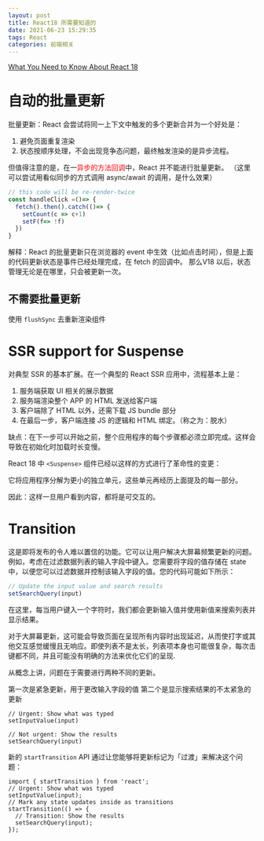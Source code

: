 ```yaml
---
layout: post
title: React18 所需要知道的
date: 2021-06-23 15:29:35
tags: React
categories: 前端相关
---
```

[What You Need to Know About React 18](https://javascript.plainenglish.io/what-you-need-to-know-about-react-18-54070f6bc4a1)

# 自动的批量更新

批量更新：React 会尝试将同一上下文中触发的多个更新合并为一个好处是：

1. 避免页面重复渲染
2. 状态按顺序处理，不会出现竞争态问题，最终触发渲染的是异步流程。

但值得注意的是，在一<font color="red">异步的方法回调</font>中，React 并不能进行批量更新。
（这里可以尝试用看似同步的方式调用 async/await 的调用，是什么效果）

```js
// this code will be re-render-twice
const handleClick =()=> {
  fetch().then().catch(()=> {
    setCount(c => c+1)
    setF(f=> !f)
  })
}
```

解释：React 的批量更新只在浏览器的 event 中生效（比如点击时间），但是上面的代码更新状态是事件已经处理完成，在 fetch 的回调中。
那么V18 以后，状态管理无论是在哪里，只会被更新一次。

## 不需要批量更新

使用 `flushSync` 去重新渲染组件

# SSR support for Suspense
对典型 SSR 的基本扩展。在一个典型的 React SSR 应用中，流程基本上是：

1. 服务端获取 UI 相关的展示数据
2. 服务端渲染整个 APP 的 HTML 发送给客户端
3. 客户端除了 HTML 以外，还需下载 JS bundle 部分
4. 在最后一步，客户端连接 JS 的逻辑和 HTML 绑定。（称之为：脱水）

缺点：在下一步可以开始之前，整个应用程序的每个步骤都必须立即完成。这样会导致在初始化时加载时长变慢。

React 18 中 	`<Suspense>` 组件已经以这样的方式进行了革命性的变更：

它将应用程序分解为更小的独立单元，这些单元再经历上面提及的每一部分。

因此：这样一旦用户看到内容，都将是可交互的。


# Transition

这是即将发布的令人难以置信的功能。它可以让用户解决大屏幕频繁更新的问题。
例如，考虑在过滤数据列表的输入字段中键入。您需要将字段的值存储在 state 中，以便您可以过滤数据并控制该输入字段的值。您的代码可能如下所示：

```js
// Update the input value and search results
setSearchQuery(input)
```

在这里，每当用户键入一个字符时，我们都会更新输入值并使用新值来搜索列表并显示结果。

对于大屏幕更新，这可能会导致页面在呈现所有内容时出现延迟，从而使打字或其他交互感觉缓慢且无响应。即使列表不是太长，列表项本身也可能很复杂，每次击键都不同，并且可能没有明确的方法来优化它们的呈现.

从概念上讲，问题在于需要进行两种不同的更新。

第一次是紧急更新，用于更改输入字段的值
第二个是显示搜索结果的不太紧急的更新

```
// Urgent: Show what was typed
setInputValue(input)

// Not urgent: Show the results
setSearchQuery(input)
```

新的 `startTransition` API 通过让您能够将更新标记为「过渡」来解决这个问题：

```
import { startTransition } from 'react';
// Urgent: Show what was typed
setInputValue(input);
// Mark any state updates inside as transitions
startTransition(() => {
  // Transition: Show the results
  setSearchQuery(input);
});
```
